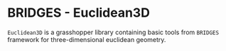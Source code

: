 # BRIDGES - Euclidean3D

`Euclidean3D` is a grasshopper library containing basic tools from `BRIDGES` framework for three-dimensional euclidean geometry.